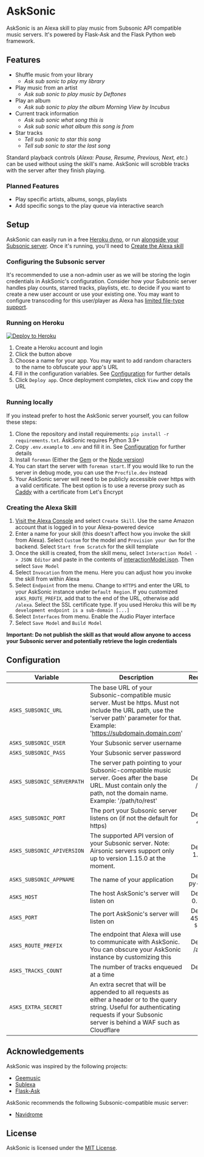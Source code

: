 # AskSonic
AskSonic is an Alexa skill to play music from Subsonic API compatible music servers. It's powered by Flask-Ask and the Flask Python web framework.

## Features
- Shuffle music from your library
    - _Ask sub sonic to play my library_
- Play music from an artist
    - _Ask sub sonic to play music by Deftones_
- Play an album
    - _Ask sub sonic to play the album Morning View by Incubus_
- Current track information
    - _Ask sub sonic what song this is_
    - _Ask sub sonic what album this song is from_
- Star tracks
    - _Tell sub sonic to star this song_
    - _Tell sub sonic to star the last song_

Standard playback controls (_Alexa: Pause, Resume, Previous, Next, etc._) can be used without using the skill's name.
AskSonic will scrobble tracks with the server after they finish playing.

### Planned Features
- Play specific artists, albums, songs, playlists
- Add specific songs to the play queue via interactive search

## Setup
AskSonic can easily run in a free [Heroku dyno](#running-on-heroku), or run [alongside your Subsonic server](#running-locally). Once it's running, you'll need to [Create the Alexa skill](#creating-the-alexa-skill)

### Configuring the Subsonic server
It's recommended to use a non-admin user as we will be storing the login credentials in AskSonic's configuration. Consider how your Subsonic server handles play counts, starred tracks, playlists, etc. to decide if you want to create a new user account or use your existing one. You may want to configure transcoding for this user/player as Alexa has [limited file-type support](https://developer.amazon.com/en-US/docs/alexa/custom-skills/audioplayer-interface-reference.html#audio-stream-requirements).

### Running on Heroku
[![Deploy to Heroku](https://www.herokucdn.com/deploy/button.svg)](https://heroku.com/deploy?template=https://github.com/srichter/asksonic)
1. Create a Heroku account and login
2. Click the button above
3. Choose a name for your app. You may want to add random characters to the name to obfuscate your app's URL
4. Fill in the configuration variables. See [Configuration](#configuration) for further details
5. Click `Deploy app`. Once deployment completes, click `View` and copy the URL

### Running locally
If you instead prefer to host the AskSonic server yourself, you can follow these steps:
1. Clone the repository and install requirements: `pip install -r requirements.txt`. AskSonic requires Python 3.9+
2. Copy `.env.example` to `.env` and fill it in. See [Configuration](#configuration) for further details
3. Install `foreman` (Either the [Gem](https://github.com/ddollar/foreman) or the [Node version](https://github.com/strongloop/node-foreman))
4. You can start the server with `foreman start`. If you would like to run the server in debug mode, you can use the `Procfile.dev` instead
5. Your AskSonic server will need to be publicly accessible over https with a valid certificate. The best option is to use a reverse proxy such as [Caddy](https://github.com/caddyserver/caddy) with a certificate from Let's Encrypt

### Creating the Alexa Skill
1. [Visit the Alexa Console](https://developer.amazon.com/alexa/console/ask) and select `Create Skill`. Use the same Amazon account that is logged in to your Alexa-powered device
2. Enter a name for your skill (this doesn't affect how you invoke the skill from Alexa). Select `Custom` for the model and `Provision your Own` for the backend. Select `Start from Scratch` for the skill template
3. Once the skill is created, from the skill menu, select `Interaction Model -> JSON Editor` and paste in the contents of [interactionModel.json](/../../raw/main/interactionModel.json). Then select `Save Model`
4. Select `Invocation` from the menu. Here you can adjust how you invoke the skill from within Alexa
5. Select `Endpoint` from the menu. Change to `HTTPS` and enter the URL to your AskSonic instance under `Default Region`. If you customized `ASKS_ROUTE_PREFIX`, add that to the end of the URL, otherwise add `/alexa`. Select the SSL certificate type. If you used Heroku this will be `My development endpoint is a sub-domain [...]`
6. Select `Interfaces` from menu. Enable the Audio Player interface
7. Select `Save Model` and `Build Model`

**Important: Do not publish the skill as that would allow anyone to access your Subsonic server and potentially retrieve the login credentials**

## Configuration
| Variable | Description | Required |
|-|-|:-:|
| ``ASKS_SUBSONIC_URL`` | The base URL of your Subsonic-compatible music server. Must be https. Must not include the URL path, use the 'server path' parameter for that. Example: 'https://subdomain.domain.com' | ✅ |
| ``ASKS_SUBSONIC_USER`` | Your Subsonic server username | ✅ |
| ``ASKS_SUBSONIC_PASS`` | Your Subsonic server password | ✅ |
| ``ASKS_SUBSONIC_SERVERPATH`` | The server path pointing to your Subsonic-compatible music server. Goes after the base URL. Must contain only the path, not the domain name. Example: '/path/to/rest' | Default: /rest |
| ``ASKS_SUBSONIC_PORT`` | The port your Subsonic server listens on (if not the default for https) | Default: 443 |
| ``ASKS_SUBSONIC_APIVERSION`` | The supported API version of your Subsonic server. Note: Airsonic servers support only up to version 1.15.0 at the moment. | Default: 1.16.1 |
| ``ASKS_SUBSONIC_APPNAME`` | The name of your application | Default: py-sonic |
| ``ASKS_HOST`` | The host AskSonic's server will listen on | Default: 0.0.0.0 |
| ``ASKS_PORT`` | The port AskSonic's server will listen on | Default: 4545 or `$PORT` |
| ``ASKS_ROUTE_PREFIX`` | The endpoint that Alexa will use to communicate with AskSonic. You can obscure your AskSonic instance by customizing this | Default: /alexa |
| ``ASKS_TRACKS_COUNT`` | The number of tracks enqueued at a time | Default: 50 |
| ``ASKS_EXTRA_SECRET`` | An extra secret that will be appended to all requests as either a header or to the query string. Useful for authenticating requests if your Subsonic server is behind a WAF such as Cloudflare | ❌ |

## Acknowledgements
AskSonic was inspired by the following projects:
 - [Geemusic](https://github.com/stevenleeg/geemusic)
 - [Sublexa](https://github.com/andocromn/sublexa)
 - [Flask-Ask](https://github.com/johnwheeler/flask-ask)

AskSonic recommends the following Subsonic-compatible music server:
 - [Navidrome](https://github.com/navidrome/navidrome)

## License
AskSonic is licensed under the [MIT License](./LICENSE).

